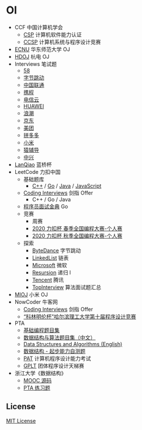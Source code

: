 # OI

- CCF 中国计算机学会
  - [CSP](CCF/CSP) 计算机软件能力认证
  - [CCSP](CCF/CCSP) 计算机系统与程序设计竞赛
- [ECNU](ECNU) 华东师范大学 OJ
- [HDOJ](HDOJ) 杭电 OJ
- Interviews 笔试题
  - [58](Interviews/58)
  - [字节跳动](Interviews/ByteDance)
  - [中国联通](Interviews/China%20Unicom)
  - [携程](Interviews/CTrip)
  - [电信云](Interviews/CTYun)
  - [HUAWEI](Interviews/HUAWEI)
  - [浪潮](Interviews/Inspur)
  - [京东](Interviews/JD)
  - [美团](Interviews/Meituan)
  - [拼多多](Interviews/Pinduoduo)
  - [小米](Interviews/Xiaomi)
  - [猿辅导](Interviews/Yuanfudao)
  - [中兴](Interviews/ZTE)
- [LanQiao](LanQiao) 蓝桥杯
- LeetCode 力扣中国
  - 基础题库
    - [C++](LeetCode/C) /  [Go](LeetCode/Go) / [Java](LeetCode/Java) / [JavaScript](LeetCode/JavaScript)
  - [Coding Interviews](LeetCode/CodingInterviews) 剑指 Offer
    - C++ / Go / Java
  - [程序员面试金典](LeetCode/LCCI) Go
  - 竞赛
    - 周赛
    - [2020 力扣杯 春季全国编程大赛-个人赛](LeetCode/Contest/2020Spring/Single)
    - [2020 力扣杯 秋季全国编程大赛-个人赛](LeetCode/Contest/2020Autumn)
  - 探索
    - [ByteDance](LeetCode/Explore/ByteDance) 字节跳动
    - [LinkedList](LeetCode/Explore/LinkedList) 链表
    - [Microsoft](LeetCode/Explore/Microsoft) 微软
    - [Resursion](LeetCode/Explore/Recursion) 递归 I
    - [Tencent](LeetCode/Explore/Tencent) 腾讯
    - [TopInterview](LeetCode/Explore/TopInterview) 算法面试题汇总
- [MIOJ](MIOJ) 小米 OJ
- NowCoder 牛客网
  - [Coding Interviews](NowCoder/CodingInterviews) 剑指 Offer
  - [“科林明伦杯”哈尔滨理工大学第十届程序设计竞赛](NowCoder/Contest/5758)
- PTA
  - [基础编程题目集](PTA/Basic)
  - [数据结构与算法题目集（中文）](PTA/DataStructure)
  - [Data Structures and Algorithms (English)](PTA/DataStructureEng)
  - [数据结构 - 起步能力自测题](PTA/DS-Self-Test)
  - [PAT](PTA/PAT) 计算机程序设计能力考试
  - [GPLT](PTA/GPLT) 团体程序设计天梯赛
- 浙江大学《数据结构》
  - [MOOC 源码](ZJUDS/MOOC_Source)
  - [PTA 练习题](ZJUDS/PTA)

## License

[MIT License](LICENSE)